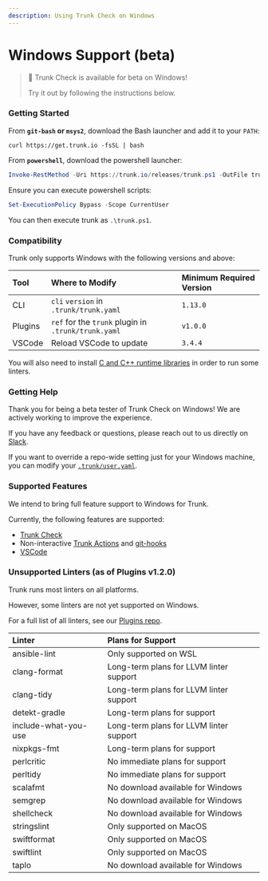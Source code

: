```yaml
---
description: Using Trunk Check on Windows
---
```


# Windows Support (beta)

> 📘 Trunk Check is available for beta on Windows!
>
> Try it out by following the instructions below.

### Getting Started

From **`git-bash` or `msys2`**, download the Bash launcher and add it to your `PATH`:

```shell
curl https://get.trunk.io -fsSL | bash
```

From **`powershell`**, download the powershell launcher:

```powershell
Invoke-RestMethod -Uri https://trunk.io/releases/trunk.ps1 -OutFile trunk.ps1
```

Ensure you can execute powershell scripts:

```powershell
Set-ExecutionPolicy Bypass -Scope CurrentUser
```

You can then execute trunk as `.\trunk.ps1`.

### Compatibility

Trunk only supports Windows with the following versions and above:

| Tool    | Where to Modify                                     | Minimum Required Version |
| :------ | :-------------------------------------------------- | :----------------------- |
| CLI     | `cli` `version` in `.trunk/trunk.yaml`              | `1.13.0`                 |
| Plugins | `ref` for the `trunk` plugin in `.trunk/trunk.yaml` | `v1.0.0`                 |
| VSCode  | Reload VSCode to update                             | `3.4.4`                  |

You will also need to install [C and C++ runtime libraries](https://aka.ms/vs/17/release/vc_redist.x64.exe) in order to run some linters.

### Getting Help

Thank you for being a beta tester of Trunk Check on Windows! We are actively working to improve the experience.

If you have any feedback or questions, please reach out to us directly on [Slack](https://slack.trunk.io/).

If you want to override a repo-wide setting just for your Windows machine, you can modify your [`.trunk/user.yaml`](https://docs.trunk.io/check/reference/user-yaml).

### Supported Features

We intend to bring full feature support to Windows for Trunk.

Currently, the following features are supported:

- [Trunk Check](https://docs.trunk.io/check)
- Non-interactive [Trunk Actions](https://docs.trunk.io/check/advanced-setup/actions) and [git-hooks](https://docs.trunk.io/check/advanced-setup/actions/git-hooks)
- [VSCode](https://docs.trunk.io/check/ide-integration/vs-code)

### Unsupported Linters (as of Plugins v1.2.0)

Trunk runs most linters on all platforms.

However, some linters are not yet supported on Windows.

For a full list of all linters, see our [Plugins repo](https://github.com/trunk-io/plugins).

| Linter               | Plans for Support                       |
| :------------------- | :-------------------------------------- |
| ansible-lint         | Only supported on WSL                   |
| clang-format         | Long-term plans for LLVM linter support |
| clang-tidy           | Long-term plans for LLVM linter support |
| detekt-gradle        | Long-term plans for support             |
| include-what-you-use | Long-term plans for LLVM linter support |
| nixpkgs-fmt          | Long-term plans for support             |
| perlcritic           | No immediate plans for support          |
| perltidy             | No immediate plans for support          |
| scalafmt             | No download available for Windows       |
| semgrep              | No download available for Windows       |
| shellcheck           | No download available for Windows       |
| stringslint          | Only supported on MacOS                 |
| swiftformat          | Only supported on MacOS                 |
| swiftlint            | Only supported on MacOS                 |
| taplo                | No download available for Windows       |
